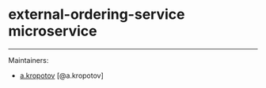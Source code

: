 # **external-ordering-service microservice**


---

Maintainers:
+ <a href="mailto:a.kropotov@loyaltyplant.com">a.kropotov</a> [@a.kropotov]